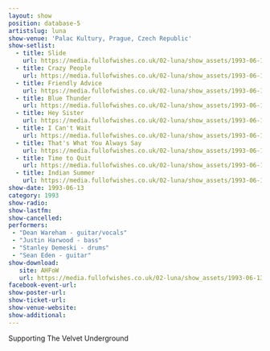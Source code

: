 ```yaml
---
layout: show
position: database-5
artistslug: luna
show-venue: 'Palac Kultury, Prague, Czech Republic'
show-setlist: 
  - title: Slide
    url: https://media.fullofwishes.co.uk/02-luna/show_assets/1993-06-13/01-luna-slide.mp3
  - title: Crazy People
    url: https://media.fullofwishes.co.uk/02-luna/show_assets/1993-06-13/02-luna-crazy-people.mp3
  - title: Friendly Advice
    url: https://media.fullofwishes.co.uk/02-luna/show_assets/1993-06-13/03-luna-friendly-advice.mp3
  - title: Blue Thunder
    url: https://media.fullofwishes.co.uk/02-luna/show_assets/1993-06-13/04-luna-blue-thunder.mp3
  - title: Hey Sister
    url: https://media.fullofwishes.co.uk/02-luna/show_assets/1993-06-13/05-luna-hey-sister.mp3
  - title: I Can't Wait
    url: https://media.fullofwishes.co.uk/02-luna/show_assets/1993-06-13/06-luna-i-cant-wait.mp3
  - title: That's What You Always Say
    url: https://media.fullofwishes.co.uk/02-luna/show_assets/1993-06-13/07-luna-thats-what-you-always-say.mp3
  - title: Time to Quit
    url: https://media.fullofwishes.co.uk/02-luna/show_assets/1993-06-13/08-luna-time-to-quit.mp3
  - title: Indian Summer
    url: https://media.fullofwishes.co.uk/02-luna/show_assets/1993-06-13/09-luna-indian-summer.mp3
show-date: 1993-06-13
category: 1993
show-radio: 
show-lastfm: 
show-cancelled: 
performers: 
 - "Dean Wareham - guitar/vocals"
 - "Justin Harwood - bass"
 - "Stanley Demeski - drums"
 - "Sean Eden - guitar"
show-download:
   site: AHFoW
   url: https://media.fullofwishes.co.uk/02-luna/show_assets/1993-06-13/luna-1993-03-13-palac-kultury-prague.zip
facebook-event-url: 
show-poster-url: 
show-ticket-url: 
show-venue-website: 
show-additional: 
---
```


Supporting The Velvet Underground